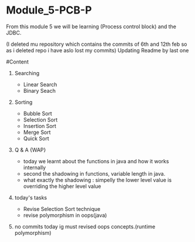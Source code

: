 # Module_5-PCB-P
From this module 5 we will be learning (Process control block) 
and the JDBC.

(I deleted mu repository which contains the commits of 6th and 12th feb so as i deleted repo i have aslo lost my commits)
Updating Readme by last one

#Content

1. Searching
   - Linear Search
   - Binary Seach
   
2. Sorting
   - Bubble Sort
   - Selection Sort
   - Insertion Sort
   - Merge Sort
   - Quick Sort 

3. Q & A {WAP}
   - today we learnt about the functions in java and how it works internally
   - second the shadowing in functions, variable length in java.
   - what exactly the shadowing : simpelly the lower level value is overriding the higher level value

4. today's tasks
   - Revise Selection Sort technique
   - revise polymorphism in oops(java)
   
5. no commits today ig
   must revised oops concepts.(runtime polymorphism)
   
   
   

